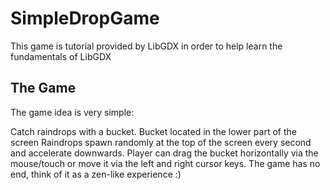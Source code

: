 # SimpleDropGame
This game is tutorial provided by LibGDX in order to help learn the fundamentals of LibGDX

## The Game
The game idea is very simple:

Catch raindrops with a bucket.
Bucket located in the lower part of the screen
Raindrops spawn randomly at the top of the screen every second and accelerate downwards.
Player can drag the bucket horizontally via the mouse/touch or move it via the left and right cursor keys.
The game has no end, think of it as a zen-like experience :)
